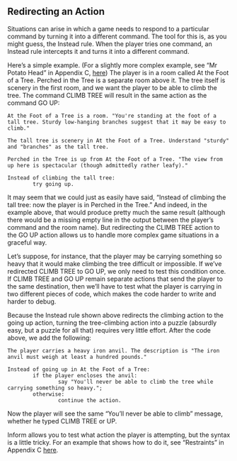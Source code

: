 ## Redirecting an Action

Situations can arise in which a game needs to respond to a particular command by turning it into a different command. The tool for this is, as you might guess, the Instead rule. When the player tries one command, an Instead rule intercepts it and turns it into a different command.

Here’s a simple example. (For a slightly more complex example, see “Mr Potato Head” in Appendix C, [here](../appendix_c_short_sample_games/mr_potato_head.md#mr-potato-head)) The player is in a room called At the Foot of a Tree. Perched in the Tree is a separate room above it. The tree itself is scenery in the first room, and we want the player to be able to climb the tree. The command CLIMB TREE will result in the same action as the command GO UP:

```inform7
At the Foot of a Tree is a room. "You're standing at the foot of a tall tree. Sturdy low-hanging branches suggest that it may be easy to climb."

The tall tree is scenery in At the Foot of a Tree. Understand "sturdy" and "branches" as the tall tree.

Perched in the Tree is up from At the Foot of a Tree. "The view from up here is spectacular (though admittedly rather leafy)."

Instead of climbing the tall tree:
        try going up.
```

It may seem that we could just as easily have said, “Instead of climbing the tall tree: now the player is in Perched in the Tree.” And indeed, in the example above, that would produce pretty much the same result (although there would be a missing empty line in the output between the player’s command and the room name). But redirecting the CLIMB TREE action to the GO UP action allows us to handle more complex game situations in a graceful way.

Let’s suppose, for instance, that the player may be carrying something so heavy that it would make climbing the tree difficult or impossible. If we’ve redirected CLIMB TREE to GO UP, we only need to test this condition once. If CLIMB TREE and GO UP remain separate actions that send the player to the same destination, then we’ll have to test what the player is carrying in two different pieces of code, which makes the code harder to write and harder to debug.

Because the Instead rule shown above redirects the climbing action to the going up action, turning the tree-climbing action into a puzzle (absurdly easy, but a puzzle for all that) requires very little effort. After the code above, we add the following:

```inform7
The player carries a heavy iron anvil. The description is "The iron anvil must weigh at least a hundred pounds."

Instead of going up in At the Foot of a Tree:
        if the player encloses the anvil:
                say "You'll never be able to climb the tree while carrying something so heavy.";
        otherwise:
                continue the action.
```

Now the player will see the same “You’ll never be able to climb” message, whether he typed CLIMB TREE or UP.

Inform allows you to test what action the player is attempting, but the syntax is a little tricky. For an example that shows how to do it, see “Restraints” in Appendix C [here](../appendix_c_short_sample_games/restraints.md#restraints).
